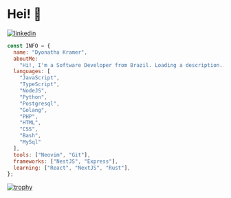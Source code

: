 # Hei! 👋

<p>
<!--   <a href="https://slydragonn.site">
    <img alt="slydragonn portfolio" title="My Portfolio" src="https://custom-icon-badges.demolab.com/badge/my--website-white.svg?logo=sly-portfolio"/>
  </a> -->
   <a href="https://www.linkedin.com/in/dyonatha-kramer-053078111/">
    <img alt="linkedin" title="Linkedin" src="https://custom-icon-badges.demolab.com/badge/dyonatha-blue.svg?logo=linkedin"/>
  </a>
<!--   <a href="https://www.youtube.com/@slydragonn">
    <img alt="youtube channel" title="Youtube" src="https://custom-icon-badges.demolab.com/badge/@slydragonn-red.svg?logo=slyyoutube&logoColor=white"/>
  </a>
  <a href="https://dev.to/slydragonn">
    <img alt="dev community" title="DEV" src="https://custom-icon-badges.demolab.com/badge/slydragonn-black.svg?logo=devdotto"/>
  </a> -->
</p>

```js
const INFO = {
  name: "Dyonatha Kramer",
  aboutMe:
    "Hi!, I'm a Software Developer from Brazil. Loading a description...",
  languages: [
    "JavaScript",
    "TypeScript",
    "NodeJS",
    "Python",
    "Postgresql",
    "Golang",
    "PHP",
    "HTML",
    "CSS",
    "Bash",
    "MySql"
  ],
  tools: ["Neovim", "Git"],
  frameworks: ["NestJS", "Express"],
  learning: ["React", "NextJS", "Rust"],
};
```

[![trophy](https://github-profile-trophy.vercel.app/?username=expoure&theme=juicyfresh&title=Repositories,Stars,Commits,Followers,PullRequest,MultipleLang&margin-w=20)](https://github.com/ryo-ma/github-profile-trophy)


<!-- ## 📚 Blog

- [How to Create a GitHub Profile Readme with GitHub Actions, Profile Trophy, and Custom Icons Badges](https://dev.to/slydragonn/how-to-create-a-github-profile-readme-with-github-actions-profile-trophy-and-custom-icons-badges-5h6j)
- [How to Set up Neovim for Windows and Linux with Lua and Packer](https://dev.to/slydragonn/how-to-set-up-neovim-for-windows-and-linux-with-lua-and-packer-2391)
- [El uso del operador ternario vs if & else](https://www.linkedin.com/pulse/el-uso-del-operador-ternario-vs-else-alejandro-londo%C3%B1o-gomez/)
- [Mis características preferidas de JavaScript](https://www.linkedin.com/pulse/mis-caracter%C3%ADsticas-preferidas-de-javascript-alejandro-londo%C3%B1o-gomez/) -->
